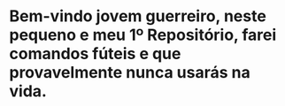 # Bem-vindo jovem guerreiro, neste pequeno e meu 1º Repositório, farei comandos fúteis e que provavelmente nunca usarás na vida.
